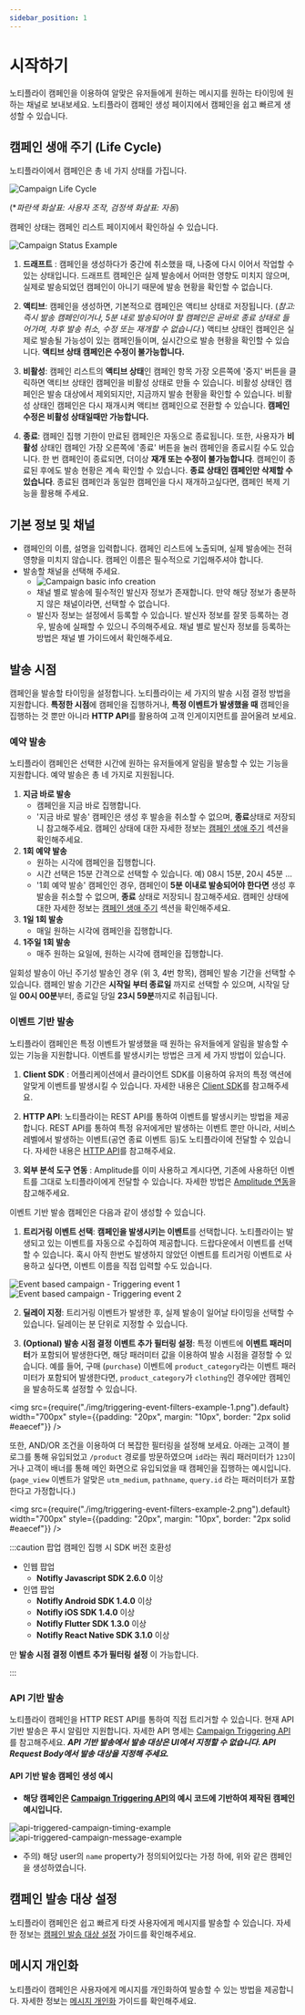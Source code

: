 ```yaml
---
sidebar_position: 1
---
```


# 시작하기

노티플라이 캠페인을 이용하여 알맞은 유저들에게 원하는 메시지를 원하는 타이밍에 원하는 채널로 보내보세요. 노티플라이 캠페인 생성 페이지에서 캠페인을 쉽고 빠르게 생성할 수 있습니다.

## 캠페인 생애 주기 (Life Cycle)

노티플라이에서 캠페인은 총 네 가지 상태를 가집니다.

![Campaign Life Cycle](./img/campaign_life_cycle.png)

(\*_파란색 화살표: 사용자 조작, 검정색 화살표: 자동_)

캠페인 상태는 캠페인 리스트 페이지에서 확인하실 수 있습니다.

![Campaign Status Example](./img/campaign_status_example.png)

1. **드래프트** : 캠페인을 생성하다가 중간에 취소했을 때, 나중에 다시 이어서 작업할 수 있는 상태입니다. 드래프트 캠페인은 실제 발송에서 어떠한 영향도 미치지 않으며, 실제로 발송되었던 캠페인이 아니기 때문에 발송 현황을 확인할 수 없습니다.

2. **액티브**: 캠페인을 생성하면, 기본적으로 캠페인은 액티브 상태로 저장됩니다. (_참고: 즉시 발송 캠페인이거나, 5분 내로 발송되어야 할 캠페인은 곧바로 종료 상태로 들어가며, 차후 발송 취소, 수정 또는 재개할 수 없습니다._) 액티브 상태인 캠페인은 실제로 발송될 가능성이 있는 캠페인들이며, 실시간으로 발송 현황을 확인할 수 있습니다. **액티브 상태 캠페인은 수정이 불가능합니다.**

3. **비활성**: 캠페인 리스트의 **액티브 상태**인 캠페인 항목 가장 오른쪽에 '중지' 버튼을 클릭하면 액티브 상태인 캠페인을 비활성 상태로 만들 수 있습니다. 비활성 상태인 캠페인은 발송 대상에서 제외되지만, 지금까지 발송 현황을 확인할 수 있습니다. 비활성 상태인 캠페인은 다시 재개시켜 액티브 캠페인으로 전환할 수 있습니다. **캠페인 수정은 비활성 상태일때만 가능합니다.**

4. **종료**: 캠페인 집행 기한이 만료된 캠페인은 자동으로 종료됩니다. 또한, 사용자가 **비활성** 상태인 캠페인 가장 오른쪽에 '종료' 버튼을 눌러 캠페인을 종료시킬 수도 있습니다. 한 번 캠페인이 종료되면, 더이상 **재개 또는 수정이 불가능합니다**. 캠페인이 종료된 후에도 발송 현황은 계속 확인할 수 있습니다. **종료 상태인 캠페인만 삭제할 수 있습니다**. 종료된 캠페인과 동일한 캠페인을 다시 재개하고싶다면, 캠페인 복제 기능을 활용해 주세요.

## 기본 정보 및 채널

- 캠페인의 이름, 설명을 입력합니다. 캠페인 리스트에 노출되며, 실제 발송에는 전혀 영향을 미치지 않습니다. 캠페인 이름은 필수적으로 기입해주셔야 합니다.
- 발송할 채널을 선택해 주세요.
  - ![Campaign basic info creation](./img/campaign_basic_info_creation.png)
  - 채널 별로 발송에 필수적인 발신자 정보가 존재합니다. 만약 해당 정보가 충분하지 않은 채널이라면, 선택할 수 없습니다.
  - 발신자 정보는 설정에서 등록할 수 있습니다. 발신자 정보를 잘못 등록하는 경우, 발송에 실패할 수 있으니 주의해주세요. 채널 별로 발신자 정보를 등록하는 방법은 채널 별 가이드에서 확인해주세요.

## 발송 시점

캠페인을 발송할 타이밍을 설정합니다. 노티플라이는 세 가지의 발송 시점 결정 방법을 지원합니다. **특정한 시점**에 캠페인을 집행하거나, **특정 이벤트가 발생했을 때** 캠페인을 집행하는 것 뿐만 아니라 **HTTP API**를 활용하여 고객 인게이지먼트를 끌어올려 보세요.

### 예약 발송

노티플라이 캠페인은 선택한 시간에 원하는 유저들에게 알림을 발송할 수 있는 기능을 지원합니다. 예약 발송은 총 네 가지로 지원됩니다.

1. **지금 바로 발송**
   - 캠페인을 지금 바로 집행합니다.
   - '지금 바로 발송' 캠페인은 생성 후 발송을 취소할 수 없으며, **종료**상태로 저장되니 참고해주세요. 캠페인 상태에 대한 자세한 정보는 [캠페인 생애 주기](#캠페인-생애-주기-life-cycle) 섹션을 확인해주세요.
2. **1회 예약 발송**
   - 원하는 시각에 캠페인을 집행합니다.
   - 시간 선택은 15분 간격으로 선택할 수 있습니다. 예) 08시 15분, 20시 45분 ...
   - '1회 예약 발송' 캠페인인 경우, 캠페인이 **5분 이내로 발송되어야 한다면** 생성 후 발송을 취소할 수 없으며, **종료** 상태로 저장되니 참고해주세요. 캠페인 상태에 대한 자세한 정보는 [캠페인 생애 주기](#캠페인-생애-주기-life-cycle) 섹션을 확인해주세요.
3. **1일 1회 발송**
   - 매일 원하는 시각에 캠페인을 집행합니다.
4. **1주일 1회 발송**
   - 매주 원하는 요일에, 원하는 시각에 캠페인을 집행합니다.

일회성 발송이 아닌 주기성 발송인 경우 (위 3, 4번 항목), 캠페인 발송 기간을 선택할 수 있습니다. 캠페인 발송 기간은 **시작일 부터 종료일** 까지로 선택할 수 있으며, 시작일 당일 **00시 00분**부터, 종료일 당일 **23시 59분**까지로 취급됩니다.

### 이벤트 기반 발송

노티플라이 캠페인은 특정 이벤트가 발생했을 때 원하는 유저들에게 알림을 발송할 수 있는 기능을 지원합니다. 이벤트를 발생시키는 방법은 크게 세 가지 방법이 있습니다.

1. **Client SDK** : 어플리케이션에서 클라이언트 SDK를 이용하여 유저의 특정 액션에 알맞게 이벤트를 발생시킬 수 있습니다. 자세한 내용은 [Client SDK](/ko/category/client-sdk)를 참고해주세요.

2. **HTTP API**: 노티플라이는 REST API를 통하여 이벤트를 발생시키는 방법을 제공합니다. REST API를 통하여 특정 유저에게만 발생하는 이벤트 뿐만 아니라, 서비스 레벨에서 발생하는 이벤트(공연 종료 이벤트 등)도 노티플라이에 전달할 수 있습니다. 자세한 내용은 [HTTP API](/ko/developer-guide/http-api/http-api-guide)를 참고해주세요.

3. **외부 분석 도구 연동** : Amplitude를 이미 사용하고 계시다면, 기존에 사용하던 이벤트를 그대로 노티플라이에게 전달할 수 있습니다. 자세한 방법은 [Amplitude 연동](/ko/user-guide/amplitude/amplitude-introduction)을 참고해주세요.

이벤트 기반 발송 캠페인은 다음과 같이 생성할 수 있습니다.

1. **트리거링 이벤트 선택**: **캠페인을 발생시키는 이벤트**를 선택합니다. 노티플라이는 발생되고 있는 이벤트를 자동으로 수집하여 제공합니다. 드랍다운에서 이벤트를 선택할 수 있습니다. 혹시 아직 한번도 발생하지 않았던 이벤트를 트리거링 이벤트로 사용하고 싶다면, 이벤트 이름을 직접 입력할 수도 있습니다.

![Event based campaign - Triggering event 1](./img/campaign_event_based_timing_1.png)
![Event based campaign - Triggering event 2](./img/campaign_event_based_timing_2.png)

2. **딜레이 지정**: 트리거링 이벤트가 발생한 후, 실제 발송이 일어날 타이밍을 선택할 수 있습니다. 딜레이는 분 단위로 지정할 수 있습니다.

3. **(Optional) 발송 시점 결정 이벤트 추가 필터링 설정**: 특정 이벤트에 **이벤트 패러미터**가 포함되어 발생한다면, 해당 패러미터 값을 이용하여 발송 시점을 결정할 수 있습니다. 예를 들어, 구매 (`purchase`) 이벤트에 `product_category`라는 이벤트 패러미터가 포함되어 발생한다면, `product_category`가 `clothing`인 경우에만 캠페인을 발송하도록 설정할 수 있습니다.

<img
src={require("./img/triggering-event-filters-example-1.png").default}
width="700px"
style={{padding: "20px", margin: "10px", border: "2px solid #eaecef"}}
/>

또한, AND/OR 조건을 이용하여 더 복잡한 필터링을 설정해 보세요. 아래는 고객이 블로그를 통해 유입되었고 `/product` 경로를 방문하였으며 `id`라는 쿼리 패러미터가 `123`이거나 고객이 배너를 통해 메인 화면으로 유입되었을 때 캠페인을 집행하는 예시입니다. (`page_view` 이벤트가 알맞은 `utm_medium`, `pathname`, `query.id` 라는 패러미터가 포함한다고 가정합니다.)

<img
src={require("./img/triggering-event-filters-example-2.png").default}
width="700px"
style={{padding: "20px", margin: "10px", border: "2px solid #eaecef"}}
/>

:::caution 팝업 캠페인 집행 시 SDK 버전 호환성

- 인웹 팝업
  - **Notifly Javascript SDK 2.6.0** 이상
- 인앱 팝업
  - **Notifly Android SDK 1.4.0** 이상
  - **Notifly iOS SDK 1.4.0** 이상
  - **Notifly Flutter SDK 1.3.0** 이상
  - **Notifly React Native SDK 3.1.0** 이상

만 **발송 시점 결정 이벤트 추가 필터링 설정** 이 가능합니다.

:::

### API 기반 발송

노티플라이 캠페인을 HTTP REST API를 통하여 직접 트리거할 수 있습니다. 현재 API 기반 발송은 푸시 알림만 지원합니다. 자세한 API 명세는 [Campaign Triggering API](/ko/developer-guide/http-api/http-api-guide#4-campaign-triggering-endpoint)를 참고해주세요. **_API 기반 발송에서 발송 대상은 UI에서 지정할 수 없습니다. API Request Body에서 발송 대상을 지정해 주세요._**

#### API 기반 발송 캠페인 생성 예시

- **해당 캠페인은 [Campaign Triggering API](/ko/developer-guide/http-api/http-api-guide#4-campaign-triggering-endpoint)의 예시 코드에 기반하여 제작된 캠페인 예시입니다.**

![api-triggered-campaign-timing-example](./img/api_triggered_campaign_timing_example.png)
![api-triggered-campaign-message-example](./img/api_triggered_campaign_message_example.png)

- 주의) 해당 user의 `name` property가 정의되어있다는 가정 하에, 위와 같은 캠페인을 생성하였습니다.

## 캠페인 발송 대상 설정

노티플라이 캠페인은 쉽고 빠르게 타겟 사용자에게 메시지를 발송할 수 있습니다. 자세한 정보는 [캠페인 발송 대상 설정](/ko/user-guide/campaigns/campaign-segments) 가이드를 확인해주세요.

## 메시지 개인화

노티플라이 캠페인은 사용자에게 메시지를 개인화하여 발송할 수 있는 방법을 제공합니다. 자세한 정보는 [메시지 개인화](/ko/user-guide/campaigns/message-personalization) 가이드를 확인해주세요.
